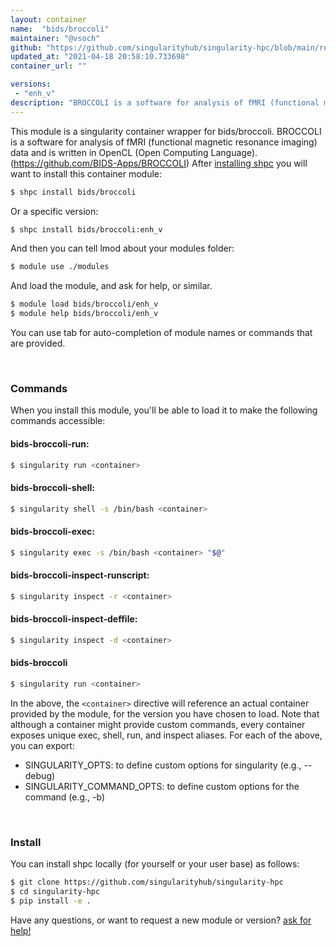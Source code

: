 ```yaml
---
layout: container
name:  "bids/broccoli"
maintainer: "@vsoch"
github: "https://github.com/singularityhub/singularity-hpc/blob/main/registry/bids/broccoli/container.yaml"
updated_at: "2021-04-18 20:58:10.733698"
container_url: ""

versions:
 - "enh_v"
description: "BROCCOLI is a software for analysis of fMRI (functional magnetic resonance imaging) data and is written in OpenCL (Open Computing Language).  (https://github.com/BIDS-Apps/BROCCOLI)"
---
```


This module is a singularity container wrapper for bids/broccoli.
BROCCOLI is a software for analysis of fMRI (functional magnetic resonance imaging) data and is written in OpenCL (Open Computing Language).  (https://github.com/BIDS-Apps/BROCCOLI)
After [installing shpc](#install) you will want to install this container module:

```bash
$ shpc install bids/broccoli
```

Or a specific version:

```bash
$ shpc install bids/broccoli:enh_v
```

And then you can tell lmod about your modules folder:

```bash
$ module use ./modules
```

And load the module, and ask for help, or similar.

```bash
$ module load bids/broccoli/enh_v
$ module help bids/broccoli/enh_v
```

You can use tab for auto-completion of module names or commands that are provided.

<br>

### Commands

When you install this module, you'll be able to load it to make the following commands accessible:

#### bids-broccoli-run:

```bash
$ singularity run <container>
```

#### bids-broccoli-shell:

```bash
$ singularity shell -s /bin/bash <container>
```

#### bids-broccoli-exec:

```bash
$ singularity exec -s /bin/bash <container> "$@"
```

#### bids-broccoli-inspect-runscript:

```bash
$ singularity inspect -r <container>
```

#### bids-broccoli-inspect-deffile:

```bash
$ singularity inspect -d <container>
```



#### bids-broccoli

```bash
$ singularity run <container>
```


In the above, the `<container>` directive will reference an actual container provided
by the module, for the version you have chosen to load. Note that although a container
might provide custom commands, every container exposes unique exec, shell, run, and
inspect aliases. For each of the above, you can export:

 - SINGULARITY_OPTS: to define custom options for singularity (e.g., --debug)
 - SINGULARITY_COMMAND_OPTS: to define custom options for the command (e.g., -b)

<br>
  
### Install

You can install shpc locally (for yourself or your user base) as follows:

```bash
$ git clone https://github.com/singularityhub/singularity-hpc
$ cd singularity-hpc
$ pip install -e .
```

Have any questions, or want to request a new module or version? [ask for help!](https://github.com/singularityhub/singularity-hpc/issues)